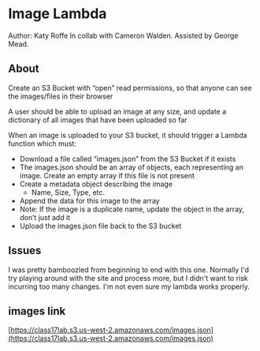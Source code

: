 # Image Lambda

Author: Katy Roffe
In collab with Cameron Walden. Assisted by George Mead. 

## About

Create an S3 Bucket with “open” read permissions, so that anyone can see the images/files in their browser

A user should be able to upload an image at any size, and update a dictionary of all images that have been uploaded so far

When an image is uploaded to your S3 bucket, it should trigger a Lambda function which must:

- Download a file called “images.json” from the S3 Bucket if it exists
- The images.json should be an array of objects, each representing an image. Create an empty array if this file is not present
- Create a metadata object describing the image
  - Name, Size, Type, etc.
- Append the data for this image to the array
- Note: If the image is a duplicate name, update the object in the array, don’t just add it
- Upload the images.json file back to the S3 bucket

## Issues

I was pretty bamboozled from beginning to end with this one. Normally I'd try playing around with the site and process more, but I didn't want to risk incurring too many changes. I'm not even sure my lambda works properly.

## images link
[https://class17lab.s3.us-west-2.amazonaws.com/images.json](https://class17lab.s3.us-west-2.amazonaws.com/images.json)